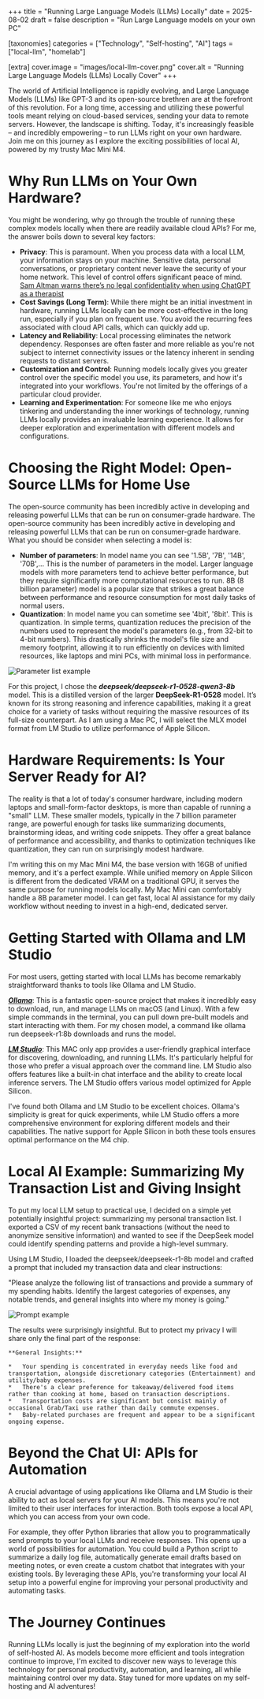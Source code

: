 +++
title = "Running Large Language Models (LLMs) Locally"
date = 2025-08-02
draft = false
description = "Run Large Language models on your own PC"

[taxonomies]
categories = ["Technology", "Self-hosting", "AI"]
tags = ["local-llm", "homelab"]

[extra]
cover.image = "images/local-llm-cover.png"
cover.alt = "Running Large Language Models (LLMs) Locally Cover"
+++

The world of Artificial Intelligence is rapidly evolving, and Large Language Models (LLMs) like GPT-3 and its open-source brethren are at the forefront of this revolution. For a long time, accessing and utilizing these powerful tools meant relying on cloud-based services, sending your data to remote servers. However, the landscape is shifting. Today, it's increasingly feasible – and incredibly empowering – to run LLMs right on your own hardware. Join me on this journey as I explore the exciting possibilities of local AI, powered by my trusty Mac Mini M4.

# Why Run LLMs on Your Own Hardware?

You might be wondering, why go through the trouble of running these complex models locally when there are readily available cloud APIs? For me, the answer boils down to several key factors:

- **Privacy**: This is paramount. When you process data with a local LLM, your information stays on your machine. Sensitive data, personal conversations, or proprietary content never leave the security of your home network. This level of control offers significant peace of mind. [Sam Altman warns there’s no legal confidentiality when using ChatGPT as a therapist](https://techcrunch.com/2025/07/25/sam-altman-warns-theres-no-legal-confidentiality-when-using-chatgpt-as-a-therapist/)
- **Cost Savings (Long Term)**: While there might be an initial investment in hardware, running LLMs locally can be more cost-effective in the long run, especially if you plan on frequent use. You avoid the recurring fees associated with cloud API calls, which can quickly add up.
- **Latency and Reliability**: Local processing eliminates the network dependency. Responses are often faster and more reliable as you're not subject to internet connectivity issues or the latency inherent in sending requests to distant servers.
- **Customization and Control**: Running models locally gives you greater control over the specific model you use, its parameters, and how it's integrated into your workflows. You're not limited by the offerings of a particular cloud provider.
- **Learning and Experimentation**: For someone like me who enjoys tinkering and understanding the inner workings of technology, running LLMs locally provides an invaluable learning experience. It allows for deeper exploration and experimentation with different models and configurations.

# Choosing the Right Model: Open-Source LLMs for Home Use

The open-source community has been incredibly active in developing and releasing powerful LLMs that can be run on consumer-grade hardware. The open-source community has been incredibly active in developing and releasing powerful LLMs that can be run on consumer-grade hardware. What you should be consider when selecting a model is:
- **Number of parameters**: In model name you can see '1.5B', '7B', '14B', '70B',... This is the number of parameters in the model. Larger language models with more parameters tend to achieve better performance, but they require significantly more computational resources to run. 8B (8 billion parameter) model is a popular size that strikes a great balance between performance and resource consumption for most daily tasks of normal users.
- **Quantization**: In model name you can sometime see '4bit', '8bit'. This is quantization. In simple terms, quantization reduces the precision of the numbers used to represent the model's parameters (e.g., from 32-bit to 4-bit numbers). This drastically shrinks the model's file size and memory footprint, allowing it to run efficiently on devices with limited resources, like laptops and mini PCs, with minimal loss in performance.

![Parameter list example](/images/local-llm-parameterlist.png)

For this project, I chose the ***deepseek/deepseek-r1-0528-qwen3-8b*** model. This is a distilled version of the larger **DeepSeek-R1-0528** model. It’s known for its strong reasoning and inference capabilities, making it a great choice for a variety of tasks without requiring the massive resources of its full-size counterpart. As I am using a Mac PC, I will select the MLX model format from LM Studio to utilize performance of Apple Silicon. 

# Hardware Requirements: Is Your Server Ready for AI?

The reality is that a lot of today's consumer hardware, including modern laptops and small-form-factor desktops, is more than capable of running a "small" LLM. These smaller models, typically in the 7 billion parameter range, are powerful enough for tasks like summarizing documents, brainstorming ideas, and writing code snippets. They offer a great balance of performance and accessibility, and thanks to optimization techniques like quantization, they can run on surprisingly modest hardware.

I'm writing this on my Mac Mini M4, the base version with 16GB of unified memory, and it's a perfect example. While unified memory on Apple Silicon is different from the dedicated VRAM on a traditional GPU, it serves the same purpose for running models locally. My Mac Mini can comfortably handle a 8B parameter model. I can get fast, local AI assistance for my daily workflow without needing to invest in a high-end, dedicated server.

# Getting Started with Ollama and LM Studio

For most users, getting started with local LLMs has become remarkably straightforward thanks to tools like Ollama and LM Studio.

[***Ollama***](https://ollama.com/): This is a fantastic open-source project that makes it incredibly easy to download, run, and manage LLMs on macOS (and Linux). With a few simple commands in the terminal, you can pull down pre-built models and start interacting with them. For my chosen model, a command like ollama run deepseek-r1:8b downloads and runs the model.

[***LM Studio***](https://lmstudio.ai/): This MAC only app provides a user-friendly graphical interface for discovering, downloading, and running LLMs. It's particularly helpful for those who prefer a visual approach over the command line. LM Studio also offers features like a built-in chat interface and the ability to create local inference servers. The LM Studio offers various model optimized for Apple Silicon.

I've found both Ollama and LM Studio to be excellent choices. Ollama's simplicity is great for quick experiments, while LM Studio offers a more comprehensive environment for exploring different models and their capabilities. The native support for Apple Silicon in both these tools ensures optimal performance on the M4 chip.

# Local AI Example: Summarizing My Transaction List and Giving Insight

To put my local LLM setup to practical use, I decided on a simple yet potentially insightful project: summarizing my personal transaction list. I exported a CSV of my recent bank transactions (without the need to anonymize sensitive information) and wanted to see if the DeepSeek model could identify spending patterns and provide a high-level summary.

Using LM Studio, I loaded the deepseek/deepseek-r1-8b model and crafted a prompt that included my transaction data and clear instructions:

"Please analyze the following list of transactions and provide a summary of my spending habits. Identify the largest categories of expenses, any notable trends, and general insights into where my money is going."

![Prompt example](/images/local-llm-example.png)

The results were surprisingly insightful. But to protect my privacy I will share only the final part of the response:

```
**General Insights:**

*   Your spending is concentrated in everyday needs like food and transportation, alongside discretionary categories (Entertainment) and utility/baby expenses.
*   There's a clear preference for takeaway/delivered food items rather than cooking at home, based on transaction descriptions.
*   Transportation costs are significant but consist mainly of occasional Grab/Taxi use rather than daily commute expenses.
*   Baby-related purchases are frequent and appear to be a significant ongoing expense.
```

# Beyond the Chat UI: APIs for Automation
A crucial advantage of using applications like Ollama and LM Studio is their ability to act as local servers for your AI models. This means you're not limited to their user interfaces for interaction. Both tools expose a local API, which you can access from your own code.

For example, they offer Python libraries that allow you to programmatically send prompts to your local LLMs and receive responses. This opens up a world of possibilities for automation. You could build a Python script to summarize a daily log file, automatically generate email drafts based on meeting notes, or even create a custom chatbot that integrates with your existing tools. By leveraging these APIs, you're transforming your local AI setup into a powerful engine for improving your personal productivity and automating tasks.

# The Journey Continues

Running LLMs locally is just the beginning of my exploration into the world of self-hosted AI. As models become more efficient and tools integration continue to improve, I'm excited to discover new ways to leverage this technology for personal productivity, automation, and learning, all while maintaining control over my data. Stay tuned for more updates on my self-hosting and AI adventures!


